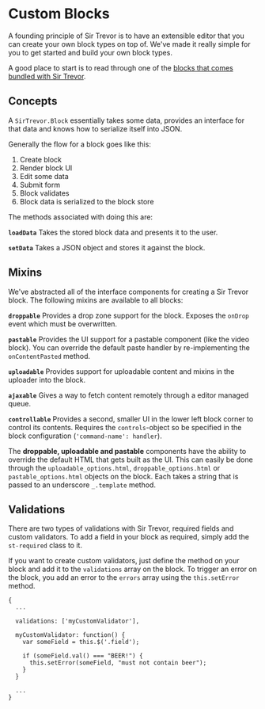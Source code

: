 <a name="4"></a>
# Custom Blocks

A founding principle of Sir Trevor is to have an extensible editor that you can create your own block types on top of. We've made it really simple for you to get started and build your own block types.

A good place to start is to read through one of the [blocks that comes bundled with Sir Trevor](https://github.com/madebymany/sir-trevor-js/tree/master/src/blocks).

<a name="4-1"></a>
## Concepts

A `SirTrevor.Block` essentially takes some data, provides an interface for that data and knows how to serialize itself into JSON.

Generally the flow for a block goes like this:

1. Create block
2. Render block UI
3. Edit some data
4. Submit form
5. Block validates
6. Block data is serialized to the block store

The methods associated with doing this are:

**`loadData`**
Takes the stored block data and presents it to the user.

**`setData`**
Takes a JSON object and stores it against the block.

<a name="4-2"></a>
## Mixins

We've abstracted all of the interface components for creating a Sir Trevor block. The following mixins are available to all blocks:

**`droppable`**
Provides a drop zone support for the block. Exposes the `onDrop` event which must be overwritten.

**`pastable`**
Provides the UI support for a pastable component (like the video block). You can override the default paste handler by re-implementing the `onContentPasted` method.

**`uploadable`**
Provides support for uploadable content and mixins in the uploader into the block.

**`ajaxable`**
Gives a way to fetch content remotely through a editor managed queue.

**`controllable`**
Provides a second, smaller UI in the lower left block corner to control its contents. Requires the `controls`-object so be specified in the block configuration (`'command-name': handler`).

The **droppable, uploadable and pastable** components have the ability to override the default HTML that gets built as the UI. This can easily be done through the `uploadable_options.html`, `droppable_options.html` or `pastable_options.html` objects on the block. Each takes a string that is passed to an underscore `_.template` method.

<a name="4-3"></a>
## Validations

There are two types of validations with Sir Trevor, required fields and custom validators. To add a field in your block as required, simply add the `st-required` class to it.

If you want to create custom validators, just define the method on your block and add it to the `validations` array on the block. To trigger an error on the block, you add an error to the `errors` array using the `this.setError` method.

    {
      ...

      validations: ['myCustomValidator'],

      myCustomValidator: function() {
        var someField = this.$('.field');

        if (someField.val() === "BEER!") {
          this.setError(someField, "must not contain beer");
        }
      }

      ...
    }


